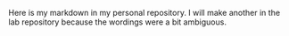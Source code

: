 Here is my markdown in my personal repository. I will make another in the lab repository because the wordings were a bit ambiguous.
